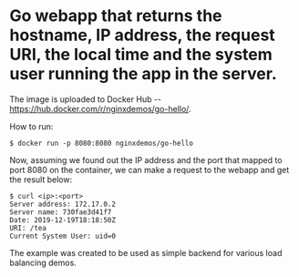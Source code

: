 # Go webapp that returns the hostname, IP address, the request URI, the local time and the system user running the app in the server.

The image is uploaded to Docker Hub -- https://hub.docker.com/r/nginxdemos/go-hello/.

How to run:
```
$ docker run -p 8080:8080 nginxdemos/go-hello
```

Now, assuming we found out the IP address and the port that mapped to port 8080 on the container, we can make a request to the webapp and get the result below: 
```
$ curl <ip>:<port>
Server address: 172.17.0.2
Server name: 730fae3d41f7
Date: 2019-12-19T18:18:50Z
URI: /tea
Current System User: uid=0
```

The example was created to be used as simple backend for various load balancing demos.
